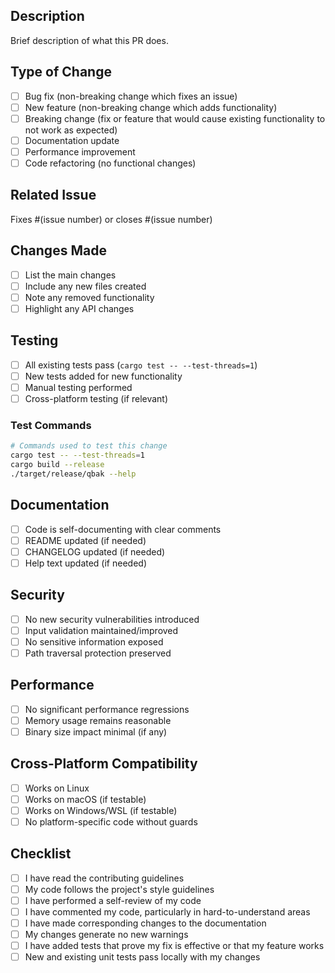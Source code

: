 ## Description
Brief description of what this PR does.

## Type of Change
- [ ] Bug fix (non-breaking change which fixes an issue)
- [ ] New feature (non-breaking change which adds functionality)
- [ ] Breaking change (fix or feature that would cause existing functionality to not work as expected)
- [ ] Documentation update
- [ ] Performance improvement
- [ ] Code refactoring (no functional changes)

## Related Issue
Fixes #(issue number) or closes #(issue number)

## Changes Made
- [ ] List the main changes
- [ ] Include any new files created
- [ ] Note any removed functionality
- [ ] Highlight any API changes

## Testing
- [ ] All existing tests pass (`cargo test -- --test-threads=1`)
- [ ] New tests added for new functionality
- [ ] Manual testing performed
- [ ] Cross-platform testing (if relevant)

### Test Commands
```bash
# Commands used to test this change
cargo test -- --test-threads=1
cargo build --release
./target/release/qbak --help
```

## Documentation
- [ ] Code is self-documenting with clear comments
- [ ] README updated (if needed)
- [ ] CHANGELOG updated (if needed)
- [ ] Help text updated (if needed)

## Security
- [ ] No new security vulnerabilities introduced
- [ ] Input validation maintained/improved
- [ ] No sensitive information exposed
- [ ] Path traversal protection preserved

## Performance
- [ ] No significant performance regressions
- [ ] Memory usage remains reasonable
- [ ] Binary size impact minimal (if any)

## Cross-Platform Compatibility
- [ ] Works on Linux
- [ ] Works on macOS (if testable)
- [ ] Works on Windows/WSL (if testable)
- [ ] No platform-specific code without guards

## Checklist
- [ ] I have read the contributing guidelines
- [ ] My code follows the project's style guidelines
- [ ] I have performed a self-review of my code
- [ ] I have commented my code, particularly in hard-to-understand areas
- [ ] I have made corresponding changes to the documentation
- [ ] My changes generate no new warnings
- [ ] I have added tests that prove my fix is effective or that my feature works
- [ ] New and existing unit tests pass locally with my changes